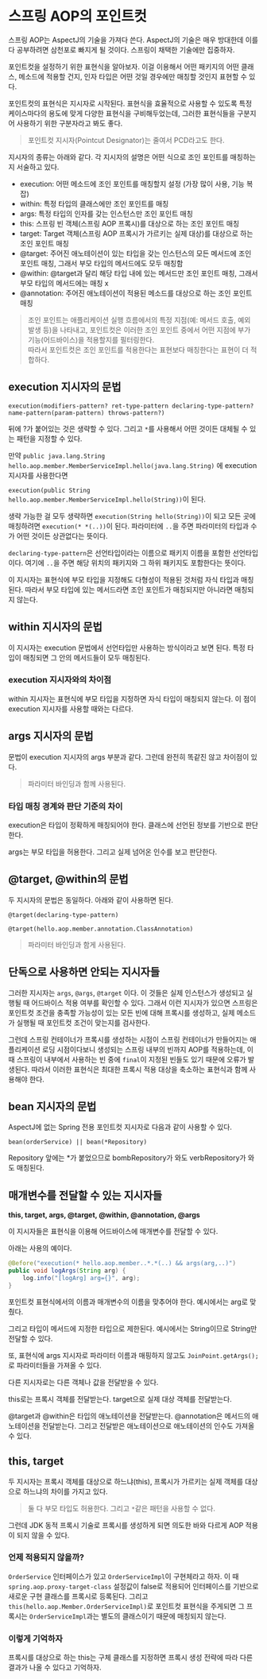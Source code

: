 # 스프링 AOP의 포인트컷

스프링 AOP는 AspectJ의 기술을 가져다 쓴다. AspectJ의 기술은 매우 방대한데 이를 다 공부하려면 삼천포로 빠지게 될 것이다. 스프링이 채택한 기술에만 집중하자.

포인트컷을 설정하기 위한 표현식을 알아보자. 이걸 이용해서 어떤 패키지의 어떤 클래스, 메소드에 적용할 건지, 인자 타입은 어떤 것일 경우에만 매칭할 것인지 표현할 수 있다.

포인트컷의 표현식은 지시자로 시작된다. 표현식을 효율적으로 사용할 수 있도록 특정 케이스마다의 용도에 맞게 다양한 표현식을 구비해두었는데, 그러한 표현식들을 구분지어 사용하기 위한 구분자라고 봐도 좋다.

> 포인트컷 지시자(Pointcut Designator)는 줄여서 PCD라고도 한다. 

지시자의 종류는 아래와 같다. 각 지시자의 설명은 어떤 식으로 조인 포인트를 매칭하는지 서술하고 있다.

- execution: 어떤 메소드에 조인 포인트를 매칭할지 설정 (가장 많이 사용, 기능 복잡)
- within: 특정 타입의 클래스에만 조인 포인트를 매칭 
- args: 특정 타입의 인자를 갖는 인스턴스만 조인 포인트 매칭
- this: 스프링 빈 객체(스프링 AOP 프록시)를 대상으로 하는 조인 포인트 매칭
- target: Target 객체(스프링 AOP 프록시가 가르키는 실제 대상)를 대상으로 하는 조인 포인트 매칭
- @target: 주어진 애노테이션이 있는 타입을 갖는 인스턴스의 모든 메서드에 조인 포인트 매칭, 그래서 부모 타입의 메서드에도 모두 매칭함
- @within: @target과 달리 해당 타입 내에 있는 메서드만 조인 포인트 매칭, 그래서 부모 타입의 메서드에는 매칭 x
- @annotation: 주어진 애노테이션이 적용된 메소드를 대상으로 하는 조인 포인트 매칭

> 조인 포인트는 애플리케이션 실행 흐름에서의 특정 지점(예: 메서드 호출, 예외 발생 등)을 나타내고, 포인트컷은 이러한 조인 포인트 중에서 어떤 지점에 부가 기능(어드바이스)을 적용할지를 필터링한다.  
> 따라서 포인트컷은 조인 포인트를 적용한다는 표현보다 매칭한다는 표현이 더 적합하다.

## execution 지시자의 문법 

```
execution(modifiers-pattern? ret-type-pattern declaring-type-pattern?name-pattern(param-pattern) throws-pattern?)
```

뒤에 ?가 붙어있는 것은 생략할 수 있다. 그리고 `*`를 사용해서 어떤 것이든 대체될 수 있는 패턴을 지정할 수 있다. 

만약 `public java.lang.String hello.aop.member.MemberServiceImpl.hello(java.lang.String)` 에 execution 지시자를 사용한다면 

`execution(public String hello.aop.member.MemberServiceImpl.hello(String))`이 된다.

생략 가능한 걸 모두 생략하면 `execution(String hello(String))`이 되고 모든 곳에 매칭하려면 `execution(* *(..))`이 된다. 파라미터에 `..`을 주면 파라미터의 타입과 수가 어떤 것이든 상관없다는 뜻이다.

`declaring-type-pattern`은 선언타입이라는 이름으로 패키지 이름을 포함한 선언타입이다. 여기에 `..`을 주면 해당 위치의 패키지와 그 하위 패키지도 포함한다는 뜻이다.

이 지시자는 표현식에 부모 타입을 지정해도 다형성이 적용된 것처럼 자식 타입과 매칭된다. 따라서 부모 타입에 있는 메서드라면 조인 포인트가 매칭되지만 아니라면 매칭되지 않는다.

## within 지시자의 문법

이 지시자는 execution 문법에서 선언타입만 사용하는 방식이라고 보면 된다. 특정 타입이 매칭되면 그 안의 메서드들이 모두 매칭된다.

### execution 지시자와의 차이점

within 지시자는 표현식에 부모 타입을 지정하면 자식 타입이 매칭되지 않는다. 이 점이 execution 지시자를 사용할 때와는 다르다. 

## args 지시자의 문법

문법이 execution 지시자의 args 부분과 같다. 그런데 완전히 똑같진 않고 차이점이 있다. 

> 파라미터 바인딩과 함께 사용된다.

### 타입 매칭 경계와 판단 기준의 차이

execution은 타입이 정확하게 매칭되어야 한다. 클래스에 선언된 정보를 기반으로 판단한다.

args는 부모 타입을 허용한다. 그리고 실제 넘어온 인수를 보고 판단한다.

## @target, @within의 문법

두 지시자의 문법은 동일하다. 아래와 같이 사용하면 된다.

`@target(declaring-type-pattern)`

`@target(hello.aop.member.annotation.ClassAnnotation)`

> 파라미터 바인딩과 함게 사용된다.

## 단독으로 사용하면 안되는 지시자들

그러한 지시자는 `args`, `@args`, `@target` 이다. 이 것들은 실제 인스턴스가 생성되고 실행될 때 어드바이스 적용 여부를 확인할 수 있다. 그래서 이런 지시자가 있으면 스프링은 포인트컷 조건을 충족할 가능성이 있는 모든 빈에 대해 프록시를 생성하고, 실제 메소드가 실행될 때 포인트컷 조건이 맞는지를 검사한다.

그런데 스프링 컨테이너가 프록시를 생성하는 시점이 스프링 컨테이너가 만들어지는 애플리케이션 로딩 시점이다보니 생성되는 스프링 내부의 빈까지 AOP를 적용하는데, 이 때 스프링이 내부에서 사용하는 빈 중에 `final`이 지정된 빈들도 있기 때문에 오류가 발생된다. 따라서 이러한 표현식은 최대한 프록시 적용 대상을 축소하는 표현식과 함께 사용해야 한다.

## bean 지시자의 문법

AspectJ에 없는 Spring 전용 포인트컷 지시자로 다음과 같이 사용할 수 있다.

`bean(orderService) || bean(*Repository)`

Repository 앞에는 *가 붙었으므로 bombRepository가 와도 verbRepository가 와도 매칭된다.

## 매개변수를 전달할 수 있는 지시자들

**this, target, args, @target, @within, @annotation, @args**

이 지시자들은 표현식을 이용해 어드바이스에 매개변수를 전달할 수 있다.

아래는 사용의 예이다.

```java
@Before("execution(* hello.aop.member..*.*(..) && args(arg,..)")
public void logArgs(String arg) {
    log.info("[logArg] arg={}", arg);
}
```

포인트컷 표현식에서의 이름과 매개변수의 이름을 맞추어야 한다. 예시에서는 arg로 맞췄다.

그리고 타입이 메서드에 지정한 타입으로 제한된다. 예시에서는 String이므로 String만 전달할 수 있다.

또, 표현식에 args 지시자로 파라미터 이름과 매핑하지 않고도 `JoinPoint.getArgs();`로 파라미터들을 가져올 수 있다.

다른 지시자로는 다른 객체나 값을 전달받을 수 있다.

this로는 프록시 객체를 전달받는다. target으로 실제 대상 객체를 전달받는다. 

@target과 @within은 타입의 애노테이션을 전달받는다. @annotation은 메서드의 애노테이션을 전달받는다. 그리고 전달받은 애노테이션으로 애노테이션의 인수도 가져올 수 있다.

## this, target

두 지시자는 프록시 객체를 대상으로 하느냐(this), 프록시가 가르키는 실제 객체를 대상으로 하느냐의 차이를 가지고 있다.

> 둘 다 부모 타입도 허용한다. 그리고 `*`같은 패턴을 사용할 수 없다.

그런데 JDK 동적 프록시 기술로 프록시를 생성하게 되면 의도한 바와 다르게 AOP 적용이 되지 않을 수 있다. 

### 언제 적용되지 않을까?

`OrderService` 인터페이스가 있고 `OrderServiceImpl`이 구현체라고 하자. 이 때 `spring.aop.proxy-target-class` 설정값이 false로 적용되어 인터페이스를 기반으로 새로운 구현 클래스를 프록시로 등록된다.
그리고 `this(hello.aop.Member.OrderServiceImpl)`로 포인트컷 표현식을 주게되면 그 프록시는 `OrderServiceImpl`과는 별도의 클래스이기 때문에 매칭되지 않는다. 

### 이렇게 기억하자

프록시를 대상으로 하는 this는 구체 클래스를 지정하면 프록시 생성 전략에 따라 다른 결과가 나올 수 있다고 기억하자.